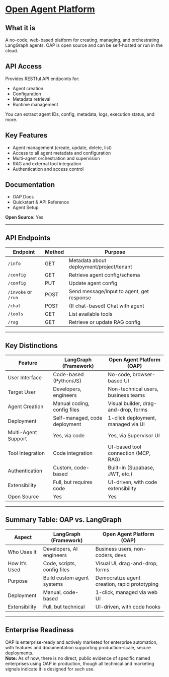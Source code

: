 # [Open Agent Platform](https://docs.oap.langchain.com/)

## What it is
A no-code, web-based platform for creating, managing, and orchestrating LangGraph agents. OAP is open source and can be self-hosted or run in the cloud.

## API Access
Provides RESTful API endpoints for:
- Agent creation
- Configuration
- Metadata retrieval
- Runtime management

You can extract agent IDs, config, metadata, logs, execution status, and more.

## Key Features
- Agent management (create, update, delete, list)
- Access to all agent metadata and configuration
- Multi-agent orchestration and supervision
- RAG and external tool integration
- Authentication and access control

## Documentation
- OAP Docs  
- Quickstart & API Reference  
- Agent Setup  

**Open Source:** Yes

---

## API Endpoints

| Endpoint       | Method | Purpose                                   |
|----------------|--------|-------------------------------------------|
| `/info`        | GET    | Metadata about deployment/project/tenant  |
| `/config`      | GET    | Retrieve agent config/schema              |
| `/config`      | PUT    | Update agent config                       |
| `/invoke` or `/run` | POST | Send message/input to agent, get response |
| `/chat`        | POST   | (If chat-based) Chat with agent           |
| `/tools`       | GET    | List available tools                      |
| `/rag`         | GET    | Retrieve or update RAG config             |

---

## Key Distinctions

| Feature                  | LangGraph (Framework)                  | Open Agent Platform (OAP)                       |
|--------------------------|----------------------------------------|------------------------------------------------|
| User Interface           | Code-based (Python/JS)                | No-code, browser-based UI                      |
| Target User              | Developers, engineers                 | Non-technical users, business teams            |
| Agent Creation           | Manual coding, config files           | Visual builder, drag-and-drop, forms           |
| Deployment               | Self-managed, code deployment         | 1-click deployment, managed via UI             |
| Multi-Agent Support      | Yes, via code                         | Yes, via Supervisor UI                         |
| Tool Integration         | Code integration                      | UI-based tool connection (MCP, RAG)            |
| Authentication           | Custom, code-based                    | Built-in (Supabase, JWT, etc.)                 |
| Extensibility            | Full, but requires code               | UI-driven, with code extensibility             |
| Open Source              | Yes                                   | Yes                                            |

---

## Summary Table: OAP vs. LangGraph

| Aspect         | LangGraph (Framework)         | Open Agent Platform (OAP)                         |
|----------------|-------------------------------|--------------------------------------------------|
| Who Uses It    | Developers, AI engineers       | Business users, non-coders, devs                 |
| How It’s Used  | Code, scripts, config files    | Visual UI, drag-and-drop, forms                  |
| Purpose        | Build custom agent systems     | Democratize agent creation, rapid prototyping    |
| Deployment     | Manual, code-based             | 1-click, managed via web UI                      |
| Extensibility  | Full, but technical            | UI-driven, with code hooks                       |

---

## Enterprise Readiness

OAP is enterprise-ready and actively marketed for enterprise automation, with features and documentation supporting production-scale, secure deployments.  
**Note:** As of now, there is no direct, public evidence of specific named enterprises using OAP in production, though all technical and marketing signals indicate it is designed for such use.
